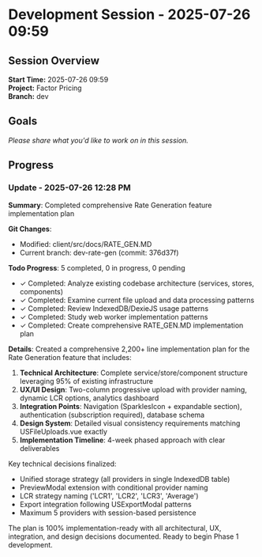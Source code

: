 # Development Session - 2025-07-26 09:59

## Session Overview
**Start Time:** 2025-07-26 09:59  
**Project:** Factor Pricing  
**Branch:** dev

## Goals
*Please share what you'd like to work on in this session.*

## Progress

### Update - 2025-07-26 12:28 PM

**Summary**: Completed comprehensive Rate Generation feature implementation plan

**Git Changes**:
- Modified: client/src/docs/RATE_GEN.MD
- Current branch: dev-rate-gen (commit: 376d37f)

**Todo Progress**: 5 completed, 0 in progress, 0 pending
- ✓ Completed: Analyze existing codebase architecture (services, stores, components)
- ✓ Completed: Examine current file upload and data processing patterns
- ✓ Completed: Review IndexedDB/DexieJS usage patterns
- ✓ Completed: Study web worker implementation patterns
- ✓ Completed: Create comprehensive RATE_GEN.MD implementation plan

**Details**: 
Created a comprehensive 2,200+ line implementation plan for the Rate Generation feature that includes:

1. **Technical Architecture**: Complete service/store/component structure leveraging 95% of existing infrastructure
2. **UX/UI Design**: Two-column progressive upload with provider naming, dynamic LCR options, analytics dashboard
3. **Integration Points**: Navigation (SparklesIcon + expandable section), authentication (subscription required), database schema
4. **Design System**: Detailed visual consistency requirements matching USFileUploads.vue exactly
5. **Implementation Timeline**: 4-week phased approach with clear deliverables

Key technical decisions finalized:
- Unified storage strategy (all providers in single IndexedDB table) 
- PreviewModal extension with conditional provider naming
- LCR strategy naming ('LCR1', 'LCR2', 'LCR3', 'Average')
- Export integration following USExportModal patterns
- Maximum 5 providers with session-based persistence

The plan is 100% implementation-ready with all architectural, UX, integration, and design decisions documented. Ready to begin Phase 1 development.
